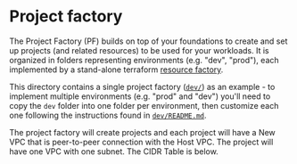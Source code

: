 # Project factory

The Project Factory (PF) builds on top of your foundations to create and set up projects (and related resources) to be used for your workloads.
It is organized in folders representing environments (e.g. "dev", "prod"), each implemented by a stand-alone terraform [resource factory](https://medium.com/google-cloud/resource-factories-a-descriptive-approach-to-terraform-581b3ebb59c).

This directory contains a single project factory ([`dev/`](./dev/)) as an example - to implement multiple environments (e.g. "prod" and "dev") you'll need to copy the `dev` folder into one folder per environment, then customize each one following the instructions found in [`dev/README.md`](./dev/README.md).

The project factory will create projects and each project will have a New VPC that is peer-to-peer connection with the Host VPC. The project will have one VPC with one subnet. The CIDR Table is below.

<!-- BEGIN TFDOC -->
<!-- END TFDOC -->
